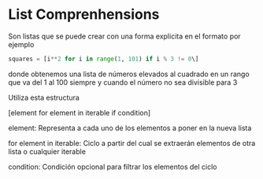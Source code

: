 # List Comprenhensions

Son listas que se puede crear con una forma explicita en el formato por ejemplo

``` python
squares = [i**2 for i in range(1, 101) if i % 3 != 0\]
``` 

donde obtenemos una lista de números elevados al cuadrado en un rango que va del 1 al 100 siempre y cuando el número no sea divisible para 3

Utiliza esta estructura

[element for element in iterable if condition]

element: Representa a cada uno de los elementos a poner en la nueva lista

for element in iterable: Ciclo a partir del cual se extraerán elementos de otra lista o cualquier iterable

condition: Condición opcional para filtrar los elementos del ciclo